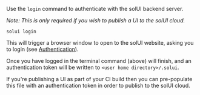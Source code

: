 Use the `login` command to authenticate with the solUI backend server.

_Note: This is only required if you wish to publish a UI to the solUI cloud._

```shell
solui login
```

This will trigger a browser window to open to the solUI website, asking you to
login (see [Authentication](../../Publishing/Authentication)).

Once you have logged in the terminal command (above) will finish, and
an authentication token will be written to `<user home directory>/.solui`.

If you're publishing a UI as part of your CI build then you can
pre-populate this file with an authentication token in order to publish to the solUI cloud.
